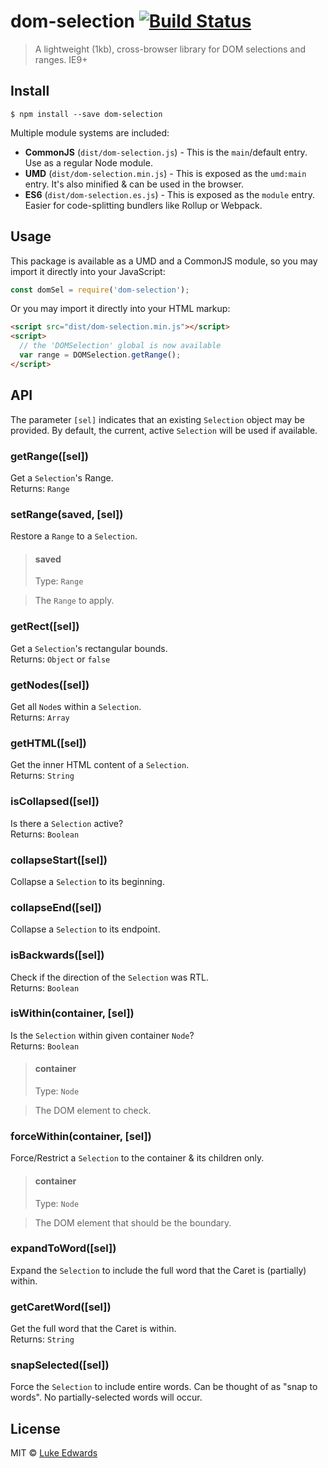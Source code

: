# dom-selection [![Build Status](https://travis-ci.org/lukeed/dom-selection.svg?branch=master)](https://travis-ci.org/lukeed/dom-selection)

> A lightweight (1kb), cross-browser library for DOM selections and ranges. IE9+


## Install

```
$ npm install --save dom-selection
```

Multiple module systems are included:

- **CommonJS** (`dist/dom-selection.js`) - This is the `main`/default entry. Use as a regular Node module.
- **UMD** (`dist/dom-selection.min.js`) - This is exposed as the `umd:main` entry. It's also minified & can be used in the browser.
- **ES6** (`dist/dom-selection.es.js`) - This is exposed as the `module` entry. Easier for code-splitting bundlers like Rollup or Webpack.


## Usage

This package is available as a UMD and a CommonJS module, so you may import it directly into your JavaScript:

```js
const domSel = require('dom-selection');
```

Or you may import it directly into your HTML markup:

```html
<script src="dist/dom-selection.min.js"></script>
<script>
  // the 'DOMSelection' global is now available
  var range = DOMSelection.getRange();
</script>
```

## API

The parameter `[sel]` indicates that an existing `Selection` object may be provided. By default, the current, active `Selection` will be used if available.

### getRange([sel])

Get a `Selection`'s Range.<br>
Returns: `Range`


### setRange(saved, [sel])

Restore a `Range` to a `Selection`.

> #### saved
> Type: `Range`

> The `Range` to apply.


### getRect([sel])

Get a `Selection`'s rectangular bounds.<br>
Returns: `Object` or `false`


### getNodes([sel])

Get all `Node`s within a `Selection`.<br>
Returns: `Array`


### getHTML([sel])

Get the inner HTML content of a `Selection`.<br>
Returns: `String`


### isCollapsed([sel])

Is there a `Selection` active?<br>
Returns: `Boolean`


### collapseStart([sel])

Collapse a `Selection` to its beginning.


### collapseEnd([sel])

Collapse a `Selection` to its endpoint.


### isBackwards([sel])

Check if the direction of the `Selection` was RTL.<br>
Returns: `Boolean`


### isWithin(container, [sel])

Is the `Selection` within given container `Node`?<br>
Returns: `Boolean`

> #### container
> Type: `Node`

> The DOM element to check.


### forceWithin(container, [sel])

Force/Restrict a `Selection` to the container & its children only.

> #### container
> Type: `Node`

> The DOM element that should be the boundary.


### expandToWord([sel])

Expand the `Selection` to include the full word that the Caret is (partially) within.


### getCaretWord([sel])

Get the full word that the Caret is within.<br>
Returns: `String`


### snapSelected([sel])

Force the `Selection` to include entire words. Can be thought of as "snap to words". No partially-selected words will occur.


## License

MIT © [Luke Edwards](https://lukeed.com)
